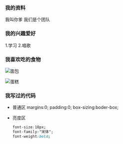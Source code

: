 ### 我的资料
我叫你爹
我们是个团队

### 我的兴趣爱好
1.学习
2.唱歌

### 我喜欢吃的食物
![面包](https://encrypted-tbn0.gstatic.com/images?q=tbn:ANd9GcRiD5G0zy2P5RLsc5q4INrYptgjI9EyO8tVHQ&usqp=CAU)

![蛋糕](https://encrypted-tbn0.gstatic.com/images?q=tbn:ANd9GcThhD7rs5J2P9uuBhNHiUTJxsxwNxMaKStLQw&usqp=CAU)

### 我写过的代码
* 普通区
      margins:0;
      padding:0;
      box-sizing:boder-box;

* 亮度区
  ```css
  font-size:18px;
  font-family:"宋体";
  font-weight:bold;
  ```     
  
